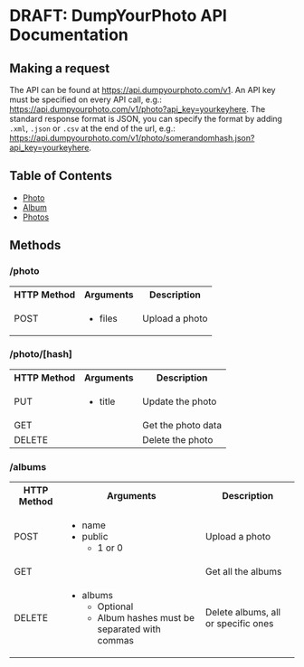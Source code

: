 # DRAFT: DumpYourPhoto API Documentation

## Making a request
The API can be found at https://api.dumpyourphoto.com/v1. 
An API key must be specified on every API call, e.g.: https://api.dumpyourphoto.com/v1/photo?api_key=yourkeyhere. 
The standard response format is JSON, you can specify the format by adding `.xml`, `.json` or `.csv` at the end of the url, e.g.: https://api.dumpyourphoto.com/v1/photo/somerandomhash.json?api_key=yourkeyhere.

## Table of Contents
* [Photo](photo.md)
* [Album](album.md)
* [Photos](album/photo.php)

## Methods
### /photo
<table>
	<tr>
		<th>HTTP Method</th>
		<th>Arguments</th>
		<th>Description</th>
	</tr>
	<tr>
		<td>POST</td>
		<td>
			<ul>
				<li>files</li>
			</ul>
		</td>
		<td>Upload a photo</td>
	</tr>
</table>

### /photo/[hash]
<table>
	<tr>
		<th>HTTP Method</th>
		<th>Arguments</th>
		<th>Description</th>
	</tr>
	<tr>
		<td>PUT</td>
		<td>
			<ul>
				<li>title</li>
			</ul>
		</td>
		<td>Update the photo</td>
	</tr>
	<tr>
		<td>GET</td>
		<td></td>
		<td>Get the photo data</td>
	</tr>
	<tr>
		<td>DELETE</td>
		<td></td>
		<td>Delete the photo</td>
	</tr>
</table>

### /albums
<table>
	<tr>
		<th>HTTP Method</th>
		<th>Arguments</th>
		<th>Description</th>
	</tr>
	<tr>
		<td>POST</td>
		<td>
			<ul>
				<li>name</li>
				<li>
					public
					<ul>
						<li>1 or 0</li>
					</ul>
				</li>
			</ul>
		</td>
		<td>Upload a photo</td>
	</tr>
	<tr>
		<td>GET</td>
		<td></td>
		<td>Get all the albums</td>
	</tr>
	<tr>
		<td>DELETE</td>
		<td>
			<ul>
				<li>
					albums
					<ul>
						<li>Optional</li>
						<li>Album hashes must be separated with commas</li>
					</ul>
				</li>
			</ul>
		</td>
		<td>Delete albums, all or specific ones</td>
	</tr>
</table>